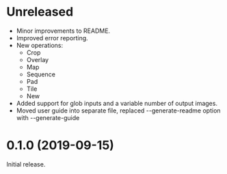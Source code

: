 
# Unreleased

* Minor improvements to README.
* Improved error reporting.
* New operations:
  - Crop
  - Overlay
  - Map
  - Sequence
  - Pad
  - Tile
  - New
* Added support for glob inputs and a variable number of output images.
* Moved user guide into separate file, replaced --generate-readme option
  with --generate-guide

# 0.1.0 (2019-09-15)

Initial release.

